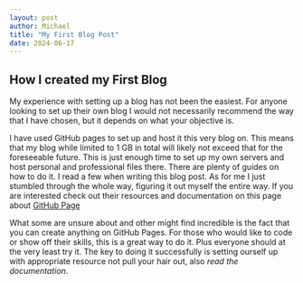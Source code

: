 ```yaml
---
layout: post
author: Michael
title: "My First Blog Post"
date: 2024-06-17
---
```


## How I created my First Blog
My experience with setting up a blog has not been the easiest. For anyone looking to set up their own blog I would not necessarily recommend the way that I have chosen, but it depends on what your objective is. 

I have used GitHub pages to set up and host it this very blog on. This means that my blog while limited to 1 GB in total will likely not exceed that for the foreseeable future. This is just enough time to set up my own servers and host personal and professional files there. There are plenty of guides on how to do it. I read a few when writing this blog post. As for me I just stumbled through the whole way, figuring it out myself the entire way. If you are interested check out their resources and documentation on this page about [GitHub Page](https://docs.github.com/en/pages/getting-started-with-github-pages/about-github-pages)

What some are unsure about and other might find incredible is the fact that you can create anything on GitHub Pages. For those who would like to code or show off their skills, this is a great way to do it. Plus everyone should at the very least try it. The key to doing it successfully is setting ourself up with appropriate resource not pull your hair out, also *read the documentation*.